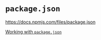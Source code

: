 # `package.json`

<https://docs.npmjs.com/files/package.json>

[Working with `package.json`](https://docs.npmjs.com/getting-started/using-a-package.json)
